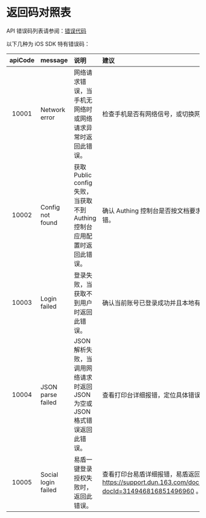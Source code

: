 # 返回码对照表

<LastUpdated/>

API 错误码列表请参阅：[错误代码](https://docs.authing.cn/v2/reference/error-code.html)

以下几种为 iOS SDK 特有错误码：

| apiCode | message | 说明 | 建议 |
| :----: | :---- | :---- | :---- |
|10001|Network error|网络请求错误，当手机无网络时或网络请求异常时返回此错误。|检查手机是否有网络信号，或切换网络环境重试。|
|10002|Config not found|获取 Public config 失败，当获取不到 Authing 控制台应用配置时返回此错误。|确认 Authing 控制台是否按文档要求进行配置，并查看打印台详细报错。|
|10003|Login failed|登录失败，当获取不到用户时返回此错误。|确认当前账号已登录成功并且本地有 User 对象。|
|10004|JSON parse failed|JSON 解析失败，当调用网络请求时返回 JSON 为空或 JSON 格式错误返回此错误。|查看打印台详细报错，定位具体错误 API 或 URL。|
|10005|Social login failed|易盾一键登录授权失败时，返回此错误。|查看打印台易盾详细报错，易盾返回码对照表请查看：https://support.dun.163.com/documents/287305921855672320?docId=314946816851496960 。|
